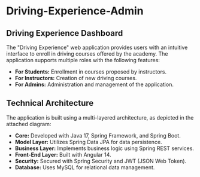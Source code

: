 # Driving-Experience-Admin

## Driving Experience Dashboard

The "Driving Experience" web application provides users with an intuitive interface to enroll in driving courses offered by the academy. The application supports multiple roles with the following features:

- **For Students:** Enrollment in courses proposed by instructors.
- **For Instructors:** Creation of new driving courses.
- **For Admins:** Administration and management of the application.

## Technical Architecture

The application is built using a multi-layered architecture, as depicted in the attached diagram:

- **Core:** Developed with Java 17, Spring Framework, and Spring Boot.
- **Model Layer:** Utilizes Spring Data JPA for data persistence.
- **Business Layer:** Implements business logic using Spring REST services.
- **Front-End Layer:** Built with Angular 14.
- **Security:** Secured with Spring Security and JWT (JSON Web Token).
- **Database:** Uses MySQL for relational data management.
